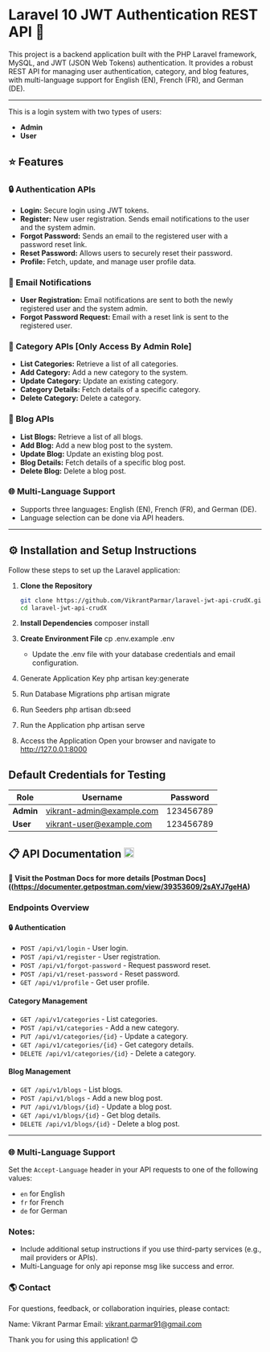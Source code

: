 # Laravel 10 JWT Authentication REST API 🚀

This project is a backend application built with the PHP Laravel framework, MySQL, and JWT (JSON Web Tokens) authentication. It provides a robust REST API for managing user authentication, category, and blog features, with multi-language support for English (EN), French (FR), and German (DE). 

---

This is a login system with two types of users:
- **Admin**
- **User**


## ⭐ Features

###  🔒 Authentication APIs
- **Login:** Secure login using JWT tokens.
- **Register:** New user registration. Sends email notifications to the user and the system admin.
- **Forgot Password:** Sends an email to the registered user with a password reset link.
- **Reset Password:** Allows users to securely reset their password.
- **Profile:** Fetch, update, and manage user profile data.

### 📧 Email Notifications
- **User Registration:** Email notifications are sent to both the newly registered user and the system admin.
- **Forgot Password Request:** Email with a reset link is sent to the registered user.

### 📂 Category APIs [Only Access By Admin Role]
- **List Categories:** Retrieve a list of all categories.
- **Add Category:** Add a new category to the system.
- **Update Category:** Update an existing category.
- **Category Details:** Fetch details of a specific category.
- **Delete Category:** Delete a category.

### 📝 Blog APIs
- **List Blogs:** Retrieve a list of all blogs.
- **Add Blog:** Add a new blog post to the system.
- **Update Blog:** Update an existing blog post.
- **Blog Details:** Fetch details of a specific blog post.
- **Delete Blog:** Delete a blog post.

### 🌐 Multi-Language Support
- Supports three languages: English (EN), French (FR), and German (DE).
- Language selection can be done via API headers.

---

## ⚙ Installation and Setup Instructions

Follow these steps to set up the Laravel application:

1. **Clone the Repository**
   ```bash
   git clone https://github.com/VikrantParmar/laravel-jwt-api-crudX.git
   cd laravel-jwt-api-crudX

2. **Install Dependencies**
    composer install

3. **Create Environment File**
    cp .env.example .env
    - Update the .env file with your database credentials and email configuration.

4. Generate Application Key
    php artisan key:generate

5. Run Database Migrations
    php artisan migrate

6. Run Seeders
    php artisan db:seed

7. Run the Application
    php artisan serve

8. Access the Application Open your browser and navigate to http://127.0.0.1:8000


## Default Credentials for Testing

| **Role**   | **Username**                      | **Password**   |
|------------|-----------------------------------|----------------|
| **Admin**  | vikrant-admin@example.com         | 123456789      |
| **User**   | vikrant-user@example.com          | 123456789      |



## 📋 API Documentation [<img src="https://voyager.postman.com/logo/postman-logo-icon-orange.svg" width="20" height="20" />](https://documenter.getpostman.com/view/39353609/2sAYJ7geHA)
#### 🔗 Visit the Postman Docs for more details [Postman Docs]((https://documenter.getpostman.com/view/39353609/2sAYJ7geHA)

### Endpoints Overview

#### 🔒 Authentication
- `POST /api/v1/login` - User login.
- `POST /api/v1/register` - User registration.
- `POST /api/v1/forgot-password` - Request password reset.
- `POST /api/v1/reset-password` - Reset password.
- `GET /api/v1/profile` - Get user profile.

#### Category Management
- `GET /api/v1/categories` - List categories.
- `POST /api/v1/categories` - Add a new category.
- `PUT /api/v1/categories/{id}` - Update a category.
- `GET /api/v1/categories/{id}` - Get category details.
- `DELETE /api/v1/categories/{id}` - Delete a category.

#### Blog Management
- `GET /api/v1/blogs` - List blogs.
- `POST /api/v1/blogs` - Add a new blog post.
- `PUT /api/v1/blogs/{id}` - Update a blog post.
- `GET /api/v1/blogs/{id}` - Get blog details.
- `DELETE /api/v1/blogs/{id}` - Delete a blog post.

---

### 🌐 Multi-Language Support
Set the `Accept-Language` header in your API requests to one of the following values:

- `en` for English
- `fr` for French
- `de` for German


### Notes:
- Include additional setup instructions if you use third-party services (e.g., mail providers or APIs).
- Multi-Language for only api reponse msg like success and error.


### 🌎 Contact
For questions, feedback, or collaboration inquiries, please contact:

Name: Vikrant Parmar
Email: vikrant.parmar91@gmail.com




Thank you for using this application! 😊